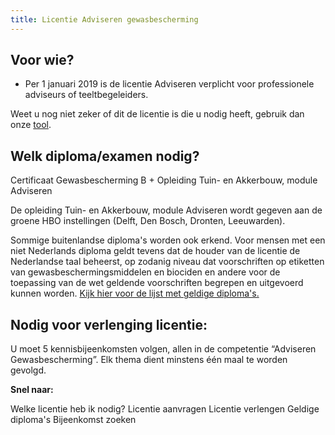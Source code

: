 ```yaml
---
title: Licentie Adviseren gewasbescherming
---
```

## Voor wie?

* Per 1 januari 2019 is de licentie Adviseren verplicht voor professionele adviseurs of teeltbegeleiders.

Weet u nog niet zeker of dit de licentie is die u nodig heeft, gebruik dan onze [tool](/licenties/welke-licentie-heb-ik-nodig).

## Welk diploma/examen nodig?

Certificaat Gewasbescherming B + Opleiding Tuin- en Akkerbouw, module Adviseren 

De opleiding Tuin- en Akkerbouw, module Adviseren wordt gegeven aan de groene HBO instellingen (Delft, Den Bosch, Dronten, Leeuwarden).

Sommige buitenlandse diploma's worden ook erkend. Voor mensen met een niet Nederlands diploma geldt tevens dat de houder van de licentie de Nederlandse taal beheerst, op zodanig niveau dat voorschriften op etiketten van gewasbeschermingsmiddelen en biociden en andere voor de toepassing van de wet geldende voorschriften begrepen en uitgevoerd kunnen worden. [Kijk hier voor de lijst met geldige diploma's.](/licenties/licentie-aanvragen/ik-heb-een-buitenlands-diploma)

## Nodig voor verlenging licentie:

U moet 5 kennisbijeenkomsten volgen, allen in de competentie “Adviseren Gewasbescherming”. Elk thema dient minstens één maal te worden gevolgd.

**Snel naar:**

<link-container>
<link-button to="/licenties/welke-licentie-heb-ik-nodig">Welke licentie heb ik nodig?</link-button>
<link-button to="/licenties/licentie-aanvragen">Licentie aanvragen</link-button>
<link-button to="/licenties/licentie-verlengen">Licentie verlengen</link-button>
<link-button to="/licenties/licentie-aanvragen/ik-heb-een-buitenlands-diploma">Geldige diploma's</link-button>
<link-button to="/bijeenkomsten/bijeenkomsten-zoeken#/bijeenkomsten-zoeken/op-locatie">Bijeenkomst zoeken</link-button>
</link-container>
